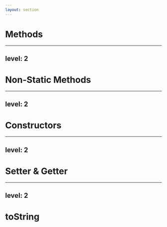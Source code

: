 ```yaml
---
layout: section
---
```

# Methods

---
level: 2
---
# Non-Static Methods

---
level: 2
---
# Constructors

---
level: 2
---
# Setter & Getter

---
level: 2
---
# toString
